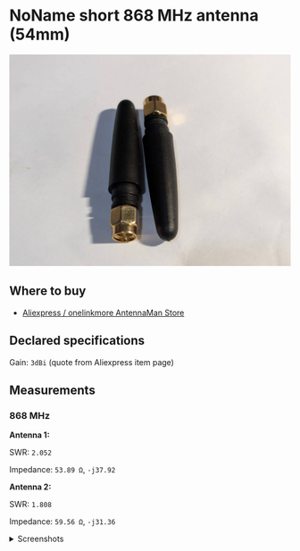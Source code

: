 # NoName short 868 MHz antenna (54mm)

![photo](images/00_photo.jpg)

## Where to buy

- [Aliexpress / onelinkmore AntennaMan Store](https://aliexpress.ru/item/4000221618463.html)

## Declared specifications

Gain: `3dBi` (quote from Aliexpress item page)

## Measurements

### 868 MHz

**Antenna 1:**

SWR: `2.052`

Impedance: `53.89 Ω`, `-j37.92`

**Antenna 2:**

SWR: `1.808`

Impedance: `59.56 Ω`, `-j31.36`

<details>
<summary>Screenshots</summary>

![Measurement at 868 MHz - Antenna 1](images/01_antenna_1.png)

![Measurement at 868 MHz - Antenna 2](images/02_antenna_2.png)

</details>

